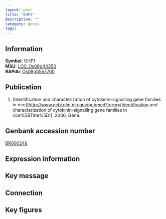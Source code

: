 ```yaml
---
layout: post
title: "OHP1"
description: ""
category: genes
tags: 
---
```


## Information
__Symbol__: OHP1  
__MSU__: [LOC_Os08g44350](http://rice.plantbiology.msu.edu/cgi-bin/ORF_infopage.cgi?orf=LOC_Os08g44350)  
__RAPdb__: [Os08g0557700](http://rapdb.dna.affrc.go.jp/viewer/gbrowse_details/irgsp1?name=Os08g0557700)  

## Publication
1. [Identification and characterization of cytokinin-signalling gene families in rice](http://www.ncbi.nlm.nih.gov/pubmed?term=(Identification and characterization of cytokinin-signalling gene families in rice%5BTitle%5D)), 2006, Gene.

## Genbank accession number
[BR000248](http://www.ncbi.nlm.nih.gov/nuccore/BR000248)

## Expression information

## Key message

## Connection

## Key figures


